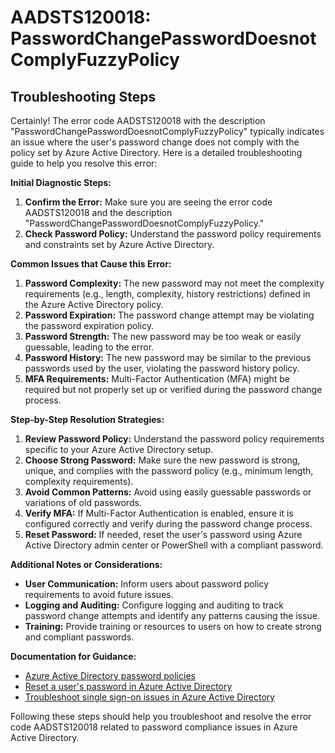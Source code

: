 
# AADSTS120018: PasswordChangePasswordDoesnotComplyFuzzyPolicy


## Troubleshooting Steps
Certainly! The error code AADSTS120018 with the description "PasswordChangePasswordDoesnotComplyFuzzyPolicy" typically indicates an issue where the user's password change does not comply with the policy set by Azure Active Directory. Here is a detailed troubleshooting guide to help you resolve this error:

**Initial Diagnostic Steps:**
1. **Confirm the Error:** Make sure you are seeing the error code AADSTS120018 and the description "PasswordChangePasswordDoesnotComplyFuzzyPolicy."
2. **Check Password Policy:** Understand the password policy requirements and constraints set by Azure Active Directory.

**Common Issues that Cause this Error:**
1. **Password Complexity:** The new password may not meet the complexity requirements (e.g., length, complexity, history restrictions) defined in the Azure Active Directory policy.
2. **Password Expiration:** The password change attempt may be violating the password expiration policy.
3. **Password Strength:** The new password may be too weak or easily guessable, leading to the error.
4. **Password History:** The new password may be similar to the previous passwords used by the user, violating the password history policy.
5. **MFA Requirements:** Multi-Factor Authentication (MFA) might be required but not properly set up or verified during the password change process.

**Step-by-Step Resolution Strategies:**
1. **Review Password Policy:** Understand the password policy requirements specific to your Azure Active Directory setup.
2. **Choose Strong Password:** Make sure the new password is strong, unique, and complies with the password policy (e.g., minimum length, complexity requirements).
3. **Avoid Common Patterns:** Avoid using easily guessable passwords or variations of old passwords.
4. **Verify MFA:** If Multi-Factor Authentication is enabled, ensure it is configured correctly and verify during the password change process.
5. **Reset Password:** If needed, reset the user's password using Azure Active Directory admin center or PowerShell with a compliant password.

**Additional Notes or Considerations:**
- **User Communication:** Inform users about password policy requirements to avoid future issues.
- **Logging and Auditing:** Configure logging and auditing to track password change attempts and identify any patterns causing the issue.
- **Training:** Provide training or resources to users on how to create strong and compliant passwords.

**Documentation for Guidance:**
- [Azure Active Directory password policies](https://docs.microsoft.com/en-us/azure/active-directory/authentication/concept-sspr-policy)
- [Reset a user's password in Azure Active Directory](https://docs.microsoft.com/en-us/azure/active-directory/fundamentals/active-directory-users-passwords)
- [Troubleshoot single sign-on issues in Azure Active Directory](https://docs.microsoft.com/en-us/azure/active-directory/develop/single-sign-on-issues)
  
Following these steps should help you troubleshoot and resolve the error code AADSTS120018 related to password compliance issues in Azure Active Directory.